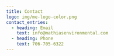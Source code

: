 ```yaml
---
title: Contact
logo: img/me-logo-color.png
contact_entries:
  - heading: Email
    text: info@mathiasenvironmental.com
  - heading: Phone
    text: 706-705-6322
---
```

<h3 class="mv2>Contact Us</h3>